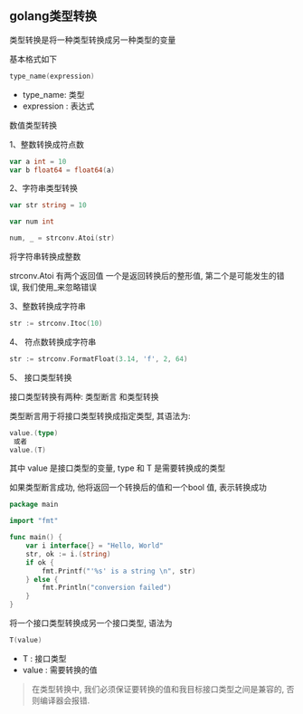 ## golang类型转换

类型转换是将一种类型转换成另一种类型的变量

基本格式如下

```go
type_name(expression)
```

- type_name: 类型
- expression : 表达式

数值类型转换

1、整数转换成符点数

```go
var a int = 10
var b float64 = float64(a)
```

 2、字符串类型转换

```go
var str string = 10

var num int

num, _ = strconv.Atoi(str)
```

将字符串转换成整数

strconv.Atoi 有两个返回值 一个是返回转换后的整形值, 第二个是可能发生的错误, 我们使用_来忽略错误

3、整数转换成字符串

```go
str := strconv.Itoc(10)
```

4、 符点数转换成字符串

```go
str := strconv.FormatFloat(3.14, 'f', 2, 64)
```

5、 接口类型转换

接口类型转换有两种: 类型断言 和类型转换

类型断言用于将接口类型转换成指定类型, 其语法为: 

```go
value.(type)
 或者
value.(T)
```

其中 value 是接口类型的变量, type 和 T 是需要转换成的类型

如果类型断言成功, 他将返回一个转换后的值和一个bool 值, 表示转换成功

```go
package main

import "fmt"

func main() {
	var i interface{} = "Hello, World"
	str, ok := i.(string)
	if ok {
		fmt.Printf("'%s' is a string \n", str)
	} else {
		fmt.Println("conversion failed")
	}
}
```

将一个接口类型转换成另一个接口类型, 语法为

```GO
T(value)
```

- T : 接口类型
- value : 需要转换的值

> 在类型转换中, 我们必须保证要转换的值和我目标接口类型之间是兼容的, 否则编译器会报错.

 